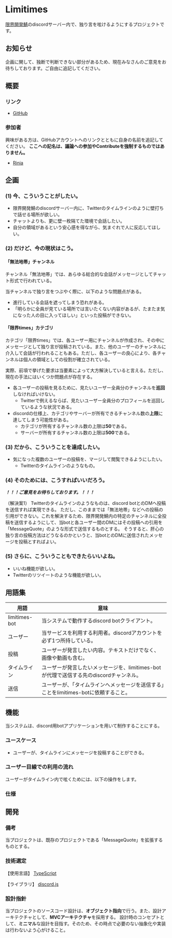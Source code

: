 # Limitimes

[限界開発鯖](https://approvers.dev)のdiscordサーバー内で、独り言を呟けるようにするプロジェクトです。

## お知らせ

企画に関して、独断で判断できない部分があるため、現在みなさんのご意見をお待ちしております。ご自由に追記してください。


## 概要

### リンク

- [GitHub](https://github.com)


### 参加者

興味がある方は、GitHubアカウントへのリンクとともに自身の名前を追記してください。
**ここへの記名は、議論への参加やContributeを強制するものではありません。**

- [Rinia](https://github.com/watano1168)


## 企画

### (1) 今、こういうことがしたい。

- 限界開発鯖のdiscordサーバー内に、Twitterのタイムラインのように壁打ちで話せる場所が欲しい。
- チャットよりも、更に壁一枚隔てた環境で会話したい。
- 自分の領域があるという安心感を得ながら、気まぐれで人に反応してほしい。


### (2) だけど、今の現状はこう。

#### 「無法地帯」チャンネル

チャンネル「無法地帯」では、あらゆる総合的な会話がメッセージとしてチャット形式で行われている。

当チャンネルで独り言をつぶやく際に、以下のような問題点がある。

- 進行している会話を遮ってしまう恐れがある。
- 「明らかに全員が見ている場所では言いたくない内容があるが、たまたま気になった人の目に入ってほしい」といった投稿ができない。


#### 「限界times」カテゴリ

カテゴリ「限界times」では、各ユーザー用にチャンネルが作成され、その中にメッセージとして独り言が投稿されている。また、他のユーザーのチャンネルに介入して会話が行われることもある。ただし、各ユーザーの良心により、各チャンネルは個人の領域としての役割が確立されている。

実際、前項で挙げた要求は当要素によって大方解決していると言える。ただし、現在の手法にはいくつか問題点が存在する。

- 各ユーザーの投稿を見るために、見たいユーザー全員分のチャンネルを**巡回**しなければいけない。
    - Twitterで例えるならば、見たいユーザー全員分のプロフィールを巡回しているような状況である。
- discordの仕様上、カテゴリやサーバーが所有できるチャンネル数の**上限**に達してしまう可能性がある。
    - カテゴリが所有するチャンネル数の上限は**50**である。
    - サーバーが所有するチャンネル数の上限は**500**である。


### (3) だから、こういうことを達成したい。

- 気になった複数のユーザーの投稿を、マージして閲覧できるようにしたい。
    - Twitterのタイムラインのようなもの。


### (4) そのためには、こうすればいいだろう。

***！！！ご意見をお待ちしております。！！！***

（解決案1）
Twitterのタイムラインのようなものは、discord botとのDMへ投稿を送信すれば実現できる。
ただし、このままでは「無法地帯」などへの投稿の引用ができない。これを解決するため、限界開発鯖内の特定のチャンネルに全投稿を送信するようにして、当botと各ユーザー間のDMにはその投稿への引用を「MessageQuote」のような形式で送信するものとする。
そうすると、肝心の独り言の投稿方法はどうなるのかというと、当botとのDMに送信されたメッセージを投稿とすればよい。

### (5) さらに、こういうこともできたらいいよね。

- いいね機能が欲しい。
- Twitterのリツイートのような機能が欲しい。


## 用語集

| 用語 | 意味 |
| -------- | -------- |
| limitimes-bot | 当システムで動作するdiscord botクライアント。 |
| ユーザー | 当サービスを利用する利用者。discordアカウントを必ず1つ所持している。 |
| 投稿 | ユーザーが発言したい内容。テキストだけでなく、画像や動画も含む。 |
| タイムライン | ユーザーが発言したいメッセージを、limitimes-botが代理で送信する先のdiscordチャンネル。 |
| 送信 | ユーザーが、「タイムラインへメッセージを送信する」ことをlimitimes-botに依頼すること。 |


## 機能

当システムは、discord用botアプリケーションを用いて制作することにする。

### ユースケース

- ユーザーが、タイムラインにメッセージを投稿することができる。


### ユーザー目線での利用の流れ

ユーザーがタイムライン内で呟くためには、以下の操作をします。


### 仕様


## 開発

### 備考

当プロジェクトは、既存のプロジェクトである「MessageQuote」を拡張するものとする。


### 技術選定

【使用言語】
[TypeScript](https://www.typescriptlang.org)

【ライブラリ】
[discord.js](https://discord.js.org)


### 設計指針

当プロジェクトのソースコード設計は、**オブジェクト指向**で行う。また、設計アーキテクチャとして、**MVCアーキテクチャ**を採用する。
設計時のコンセプトとして、**ミニマル**な設計を目指す。そのため、その時点で必要のない抽象化や実装は行わないよう心がけること。
